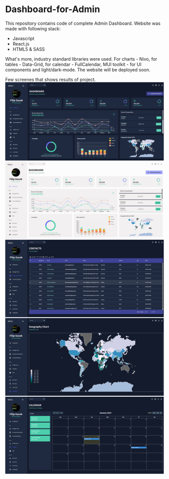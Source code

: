 # Dashboard-for-Admin
This repository contains code of complete Admin Dashboard. 
Website was made with following stack: 
  - Javascript
  - React.js
  - HTML5 & SASS



What's more, industry standard libraries were used. For charts - Nivo, for tables - Data-Grid, for calendar - FullCalendar, MUI toolkit - for UI components and light/dark-mode.
The website will be deployed soon. 


Few screenes that shows results of project.
![DarkDashboard](/images/DarkDashboard.png)
![LightDashboard](/images/LightDashboard.png)
![Contacts](/images/Contacts.png)
![GeographyChart](/images/GeographyChart.png)
![Calendar](/images/Calendar.png)
